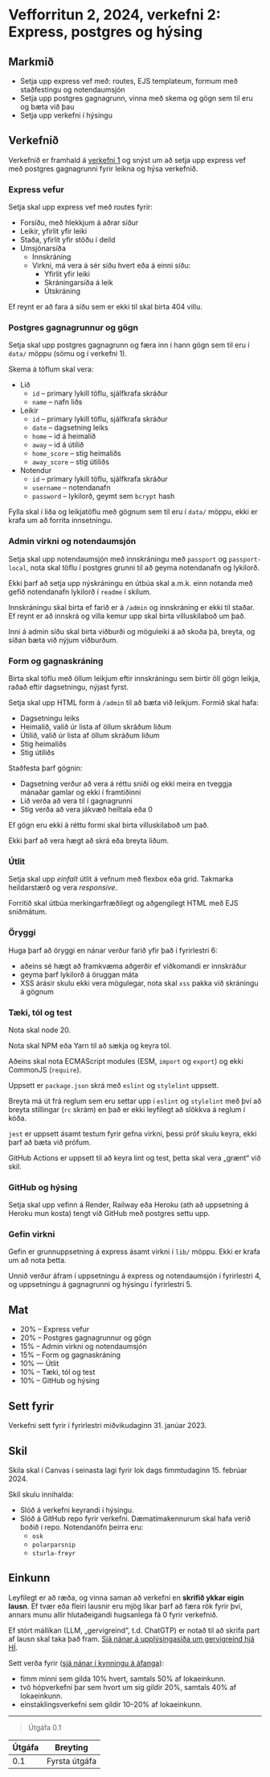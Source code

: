 # Vefforritun 2, 2024, verkefni 2: Express, postgres og hýsing

## Markmið

- Setja upp express vef með: routes, EJS templateum, formum með staðfestingu og notendaumsjón
- Setja upp postgres gagnagrunn, vinna með skema og gögn sem til eru og bæta við þau
- Setja upp verkefni í hýsingu

## Verkefnið

Verkefnið er framhald á [verkefni 1](https://github.com/vefforritun/vef2-2024-v1) og snýst um að setja upp express vef með postgres gagnagrunni fyrir leikna og hýsa verkefnið.

### Express vefur

Setja skal upp express vef með routes fyrir:

- Forsíðu, með hlekkjum á aðrar síður
- Leikir, yfirlit yfir leiki
- Staða, yfirlit yfir stöðu í deild
- Umsjónarsíða
  - Innskráning
  - Virkni, má vera á sér síðu hvert eða á einni síðu:
    - Yfirlit yfir leiki
    - Skráningarsíða á leik
    - Útskráning

Ef reynt er að fara á síðu sem er ekki til skal birta 404 villu.

### Postgres gagnagrunnur og gögn

Setja skal upp postgres gagnagrunn og færa inn í hann gögn sem til eru í `data/` möppu (sömu og í verkefni 1).

Skema á töflum skal vera:

- Lið
  - `id` – primary lykill töflu, sjálfkrafa skráður
  - `name` – nafn liðs
- Leikir
  - `id` – primary lykill töflu, sjálfkrafa skráður
  - `date` – dagsetning leiks
  - `home` – id á heimalið
  - `away` – id á útilið
  - `home_score` – stig heimaliðs
  - `away_score` – stig útiliðs
- Notendur
  - `id` – primary lykill töflu, sjálfkrafa skráður
  - `username` – notendanafn
  - `password` – lykilorð, geymt sem `bcrypt` hash

Fylla skal í liða og leikjatöflu með gögnum sem til eru í `data/` möppu, ekki er krafa um að forrita innsetningu.

### Admin virkni og notendaumsjón

Setja skal upp notendaumsjón með innskráningu með `passport` og `passport-local`, nota skal töflu í postgres grunni til að geyma notendanafn og lykilorð.

Ekki þarf að setja upp nýskráningu en útbúa skal a.m.k. einn notanda með gefið notendanafn lykilorð í `readme` í skilum.

Innskráningu skal birta ef farið er á `/admin` og innskráning er ekki til staðar. Ef reynt er að innskrá og villa kemur upp skal birta villuskilaboð um það.

Inni á admin síðu skal birta viðburði og möguleiki á að skoða þá, breyta, og síðan bæta við nýjum viðburðum.

### Form og gagnaskráning

Birta skal töflu með öllum leikjum eftir innskráningu sem birtir öll gögn leikja, raðað eftir dagsetningu, nýjast fyrst.

Setja skal upp HTML form á `/admin` til að bæta við leikjum. Formið skal hafa:

- Dagsetningu leiks
- Heimalið, valið úr lista af öllum skráðum liðum
- Útilið, valið úr lista af öllum skráðum liðum
- Stig heimaliðs
- Stig útiliðs

Staðfesta þarf gögnin:

- Dagsetning verður að vera á réttu sniði og ekki meira en tveggja mánaðar gamlar og ekki í framtíðinni
- Lið verða að vera til í gagnagrunni
- Stig verða að vera jákvæð heiltala eða 0

Ef gögn eru ekki á réttu formi skal birta villuskilaboð um það.

Ekki þarf að vera hægt að skrá eða breyta liðum.

### Útlit

Setja skal upp _einfalt_ útlit á vefnum með flexbox eða grid. Takmarka heildarstærð og vera _responsive_.

Forritið skal útbúa merkingarfræðilegt og aðgengilegt HTML með EJS sniðmátum.

### Öryggi

Huga þarf að öryggi en nánar verður farið yfir það í fyrirlestri 6:

- aðeins sé hægt að framkvæma aðgerðir ef viðkomandi er innskráður
- geyma þarf lykilorð á öruggan máta
- XSS árásir skulu ekki vera mögulegar, nota skal `xss` pakka við skráningu á gögnum

### Tæki, tól og test

Nota skal node 20.

Nota skal NPM eða Yarn til að sækja og keyra tól.

Aðeins skal nota ECMAScript modules (ESM, `import` og `export`) og ekki CommonJS (`require`).

Uppsett er `package.json` skrá með `eslint` og `stylelint` uppsett.

Breyta má út frá reglum sem eru settar upp í `eslint` og `stylelint` með því að breyta stillingar (`rc` skrám) en það er ekki leyfilegt að slökkva á reglum í kóða.

`jest` er uppsett ásamt testum fyrir gefna virkni, þessi próf skulu keyra, ekki þarf að bæta við prófum.

GitHub Actions er uppsett til að keyra lint og test, þetta skal vera „grænt“ við skil.

### GitHub og hýsing

Setja skal upp vefinn á Render, Railway eða Heroku (ath að uppsetning á Heroku mun kosta) tengt við GitHub með postgres settu upp.

### Gefin virkni

Gefin er grunnuppsetning á express ásamt virkni í `lib/` möppu. Ekki er krafa um að nota þetta.

Unnið verður áfram í uppsetningu á express og notendaumsjón í fyrirlestri 4, og uppsetningu á gagnagrunni og hýsingu í fyrirlestri 5.

## Mat

- 20% – Express vefur
- 20% – Postgres gagnagrunnur og gögn
- 15% – Admin virkni og notendaumsjón
- 15% – Form og gagnaskráning
- 10% — Útlit
- 10% – Tæki, tól og test
- 10% – GitHub og hýsing

## Sett fyrir

Verkefni sett fyrir í fyrirlestri miðvikudaginn 31. janúar 2023.

## Skil

Skila skal í Canvas í seinasta lagi fyrir lok dags fimmtudaginn 15. febrúar 2024.

Skil skulu innihalda:

- Slóð á verkefni keyrandi í hýsingu.
- Slóð á GitHub repo fyrir verkefni. Dæmatímakennurum skal hafa verið boðið í repo. Notendanöfn þeirra eru:
  - `osk`
  - `polarparsnip`
  - `sturla-freyr`

## Einkunn

Leyfilegt er að ræða, og vinna saman að verkefni en **skrifið ykkar eigin lausn**. Ef tvær eða fleiri lausnir eru mjög líkar þarf að færa rök fyrir því, annars munu allir hlutaðeigandi hugsanlega fá 0 fyrir verkefnið.

Ef stórt mállíkan (LLM, „gervigreind“, t.d. ChatGTP) er notað til að skrifa part af lausn skal taka það fram. [Sjá nánar á upplýsingasíða um gervigreind hjá HÍ](https://gervigreind.hi.is/).

Sett verða fyrir ([sjá nánar í kynningu á áfanga](https://github.com/vefforritun/vef2-2024/blob/main/namsefni/01.kynning/1.kynning.md)):

- fimm minni sem gilda 10% hvert, samtals 50% af lokaeinkunn.
- tvö hópverkefni þar sem hvort um sig gildir 20%, samtals 40% af lokaeinkunn.
- einstaklingsverkefni sem gildir 10–20% af lokaeinkunn.

---

> Útgáfa 0.1

| Útgáfa | Breyting      |
| ------ | ------------- |
| 0.1    | Fyrsta útgáfa |
